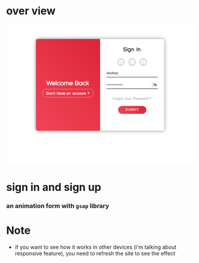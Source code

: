 # over view

<img src="https://github.com/characterMi/sign-in_sign-up/blob/main/signin-signup.png" alt="image" />

# sign in and sign up

### an animation form with `gsap` library

# Note
- if you want to see how it works in other devices (i'm talking about responsive feature), you need to refresh the site to see the effect
